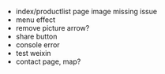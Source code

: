 

- index/productlist page image missing issue
- menu effect
- remove picture arrow?
- share button
- console error
- test weixin
- contact page, map?

